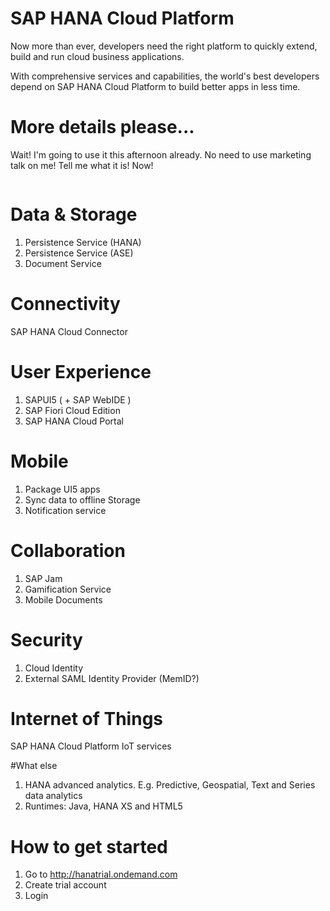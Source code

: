 # SAP HANA Cloud Platform

Now more than ever, developers need the right platform to quickly extend, build and run cloud business applications.

With comprehensive services and capabilities, the world's best developers depend on SAP HANA Cloud Platform to build better apps in less time.

<!-- .slide: data-state="darker7" data-background="http://www.industryconnect.co.nz/wp-content/uploads/2015/10/software-developer.jpg" -->



# More details please...

Wait! I'm going to use it this afternoon already. No need to use marketing talk on me! Tell me what it is! Now!

<img data-src="https://upload.wikimedia.org/wikipedia/commons/e/ea/Bento_at_Hanabishi,_Koyasan.jpg" width="50%">



# Data & Storage

1. Persistence Service (HANA)
1. Persistence Service (ASE)
1. Document Service
<!-- .slide: data-state="darker2" data-background="https://angrytechnician.files.wordpress.com/2009/05/memory.jpg" -->



# Connectivity

SAP HANA Cloud Connector
<!-- .slide: data-state="darker3" data-background="http://curitibainenglish.com.br/wp-content/uploads/2013/01/binary-number-tunnel-1080p-hd-wallpaper.jpg" -->



# User Experience

1. SAPUI5 ( + SAP WebIDE )
1. SAP Fiori Cloud Edition
1. SAP HANA Cloud Portal
<!-- .slide: data-state="darker6" data-background="http://static1.squarespace.com/static/50065b51e4b09ef2252bf9a4/50065c87e4b0f8fdce2446eb/533249b5e4b002602cbb3534/1397364904462/maxresdefault+oculus+rift.jpg" -->


# Mobile
1. Package UI5 apps
1. Sync data to offline Storage
1. Notification service
<!-- .slide: data-state="darker4" data-background="http://www.creativedigest.co.uk/wp-content/uploads/2015/10/hipster-selfies.jpg" -->



# Collaboration

1. SAP Jam
1. Gamification Service
1. Mobile Documents
<!-- .slide: data-state="darker2" data-background="http://upstreamdownstream.org/wp-content/uploads/2016/02/Friends.jpg" -->



# Security

1. Cloud Identity
1. External SAML Identity Provider (MemID?)
<!-- .slide: data-state="darker5" data-background="https://upload.wikimedia.org/wikipedia/commons/8/87/WinonaSavingsBankVault.JPG" -->



# Internet of Things

SAP HANA Cloud Platform IoT services
<!-- .slide: data-state="darker3" data-background="http://s.numrush.nl/wp-content/uploads/2014/03/Nest-Thermostat.png" -->



#What else

1. HANA advanced analytics. E.g. Predictive, Geospatial, Text and Series data analytics
1. Runtimes: Java, HANA XS and HTML5
<!-- .slide: data-state="darker3" data-background="https://upload.wikimedia.org/wikipedia/commons/4/4f/Aalborg.jpg" -->



# How to get started

1. Go to http://hanatrial.ondemand.com
1. Create trial account
1. Login
<!-- .slide: data-state="darker1" data-background="http://www.saplearners.com/wp-content/uploads/2015/08/SAP-HANA-Trial-OnDemand-Cloud-Platform.png" -->
